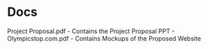 # Docs
Project Proposal.pdf        -          Contains the Project Proposal
PPT - Olympicstop.com.pdf   -          Contains Mockups of the Proposed Website  